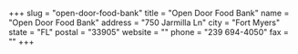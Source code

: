 +++
slug = "open-door-food-bank"
title = "Open Door Food Bank"
name = "Open Door Food Bank"
address = "750 Jarmilla Ln"
city = "Fort Myers"
state = "FL"
postal = "33905"
website = ""
phone = "239 694-4050"
fax = ""
+++
